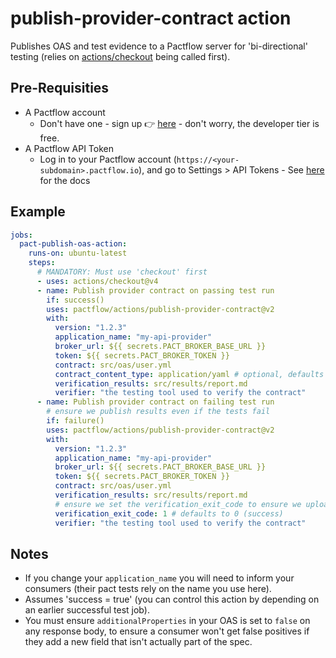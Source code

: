 # publish-provider-contract action

Publishes OAS and test evidence to a Pactflow server for 'bi-directional' testing (relies on [actions/checkout](https://github.com/marketplace/actions/checkout) being called first).

## Pre-Requisities

- A Pactflow account
  - Don't have one - sign up 👉 [here](https://pactflow.io/try-for-free) - don't worry, the developer tier is free.
- A Pactflow API Token
  - Log in to your Pactflow account (`https://<your-subdomain>.pactflow.io`), and go to Settings > API Tokens - See [here](/#configuring-your-api-token) for the docs

## Example

```yaml
jobs:
  pact-publish-oas-action:
    runs-on: ubuntu-latest
    steps:
      # MANDATORY: Must use 'checkout' first
      - uses: actions/checkout@v4
      - name: Publish provider contract on passing test run
        if: success()
        uses: pactflow/actions/publish-provider-contract@v2
        with:
          version: "1.2.3"
          application_name: "my-api-provider"
          broker_url: ${{ secrets.PACT_BROKER_BASE_URL }}
          token: ${{ secrets.PACT_BROKER_TOKEN }}
          contract: src/oas/user.yml
          contract_content_type: application/yaml # optional, defaults to application/yml
          verification_results: src/results/report.md
          verifier: "the testing tool used to verify the contract"
      - name: Publish provider contract on failing test run
        # ensure we publish results even if the tests fail
        if: failure()
        uses: pactflow/actions/publish-provider-contract@v2
        with:
          version: "1.2.3"
          application_name: "my-api-provider"
          broker_url: ${{ secrets.PACT_BROKER_BASE_URL }}
          token: ${{ secrets.PACT_BROKER_TOKEN }}
          contract: src/oas/user.yml
          verification_results: src/results/report.md
          # ensure we set the verification_exit_code to ensure we upload a failing self-verification result
          verification_exit_code: 1 # defaults to 0 (success)
          verifier: "the testing tool used to verify the contract"
```

## Notes

- If you change your `application_name` you will need to inform your consumers (their pact tests rely on the name you use here).
- Assumes 'success = true' (you can control this action by depending on an earlier successful test job).
- You must ensure `additionalProperties` in your OAS is set to `false` on any response body, to ensure a consumer won't get false positives if they add a new field that isn't actually part of the spec.
